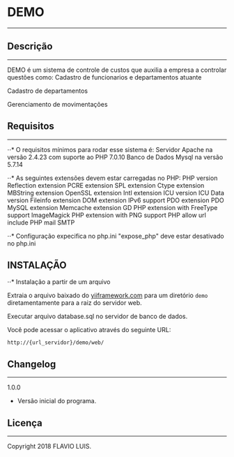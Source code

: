 DEMO
==========================================
---
Descrição
---------
---
DEMO é um sistema de controle de custos que auxilia a empresa a controlar questões como:
Cadastro de funcionarios e departamentos atuante

Cadastro de departamentos

Gerenciamento de movimentações


Requisitos
----------
---
⋅⋅* O requisitos mínimos para rodar esse sistema é: 
Servidor Apache na versão 2.4.23 com suporte ao PHP 7.0.10
Banco de Dados Mysql na versão 5.7.14

⋅⋅* As seguintes extensões devem estar carregadas no PHP:
PHP version
Reflection extension
PCRE extension
SPL extension
Ctype extension
MBString extension
OpenSSL extension
Intl extension
ICU version
ICU Data version
Fileinfo extension
DOM extension
IPv6 support
PDO extension
PDO MySQL extension
Memcache extension
GD PHP extension with FreeType support
ImageMagick PHP extension with PNG support
PHP allow url include
PHP mail SMTP

⋅⋅* Configuração expecifica no php.ini
"expose_php" deve estar desativado no php.ini

INSTALAÇÃO
------------

⋅⋅* Instalação a partir de um arquivo

Extraia o arquivo baixado do [yiiframework.com](http://www.yiiframework.com/download/) para um diretório `demo` diretamentamente para a raiz do servidor web.

Executar arquivo database.sql no servidor de banco de dados.

Você pode acessar o aplicativo através do seguinte URL:

~~~
http://{url_servidor}/demo/web/
~~~

Changelog
---------
---


1.0.0

 - Versão inicial do programa.


Licença
-------
---
Copyright 2018 FLAVIO LUIS.
